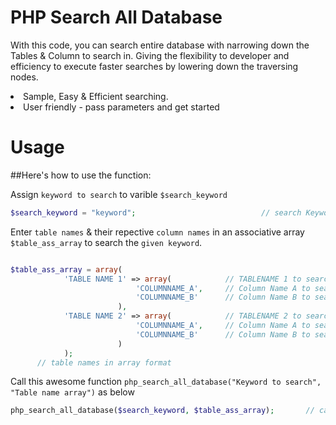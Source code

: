 # PHP Search All Database
With this code, you can search entire database with narrowing down the Tables &amp; Column to search in. Giving the flexibility to developer and efficiency to execute faster searches by lowering down the traversing nodes.<br/>
<li>Sample, Easy & Efficient searching.</li>
<li>User friendly - pass parameters and get started</li>

# Usage

##Here's how to use the function:

Assign `keyword to search` to varible `$search_keyword`
```php
$search_keyword = "keyword";                            // search Keyword
```

Enter `table names` & their repective `column names` in an associative array `$table_ass_array` to search the `given keyword`.
```php

$table_ass_array = array( 
			'TABLE NAME 1' => array( 			// TABLENAME 1 to search in
							'COLUMNNAME_A',		// Column Name A to search in
							'COLUMNNAME_B'		// Column Name B to search in
						),
			'TABLE NAME 2' => array(			// TABLENAME 2 to search in
							'COLUMNNAME_A',		// Column Name A to search in
							'COLUMNNAME_B'		// Column Name B to search in
						)
			);
      // table names in array format
```

Call this awesome function `php_search_all_database("Keyword to search", "Table name array")` as below
```php
php_search_all_database($search_keyword, $table_ass_array);       // call this Awesomme function
```
